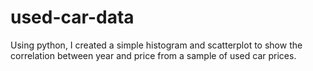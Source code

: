 # used-car-data
Using python, I created a simple histogram and scatterplot to show the correlation between year and price from a sample of used car prices.
